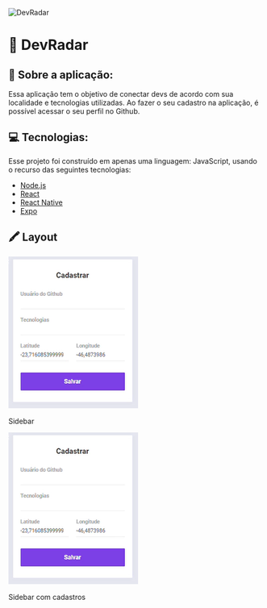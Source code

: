 ![DevRadar](https://github.com/Rocketseat/semana-omnistack-10/blob/master/.github/devradar.svg)

# 📡 DevRadar


## 🚀 Sobre a aplicação:

Essa aplicação tem o objetivo de conectar devs de acordo com sua localidade e tecnologias utilizadas. Ao fazer o seu cadastro na aplicação, é possível acessar o seu perfil no Github.

## 💻 Tecnologias:

Esse projeto foi construído em apenas uma linguagem: JavaScript, usando o recurso das seguintes tecnologias:

-   [Node.js](https://nodejs.org/en/)
-   [React](https://reactjs.org/)
-   [React Native](https://facebook.github.io/react-native/)
-   [Expo](https://expo.io/)



## 🖍 Layout

![DR](https://github.com/bprofiro/assets/blob/master/dev.png)


Sidebar


![DR](https://github.com/bprofiro/assets/blob/master/dev.png)


Sidebar com cadastros
